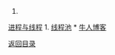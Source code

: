 1. 
[进程与线程](process_thread_diff.md)
1. 
[线程池](tpool.md)
* 
[牛人博客](http://blog.csdn.net/baixiaoshi/article/details/48731869)

[返回目录](../README.md)